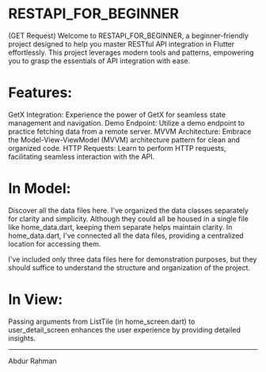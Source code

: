 
# RESTAPI_FOR_BEGINNER
(GET Request)
Welcome to RESTAPI_FOR_BEGINNER, a beginner-friendly project designed to help you master RESTful API integration in Flutter effortlessly. This project leverages modern tools and patterns, empowering you to grasp the essentials of API integration with ease.

# Features:
GetX Integration: Experience the power of GetX for seamless state management and navigation.
Demo Endpoint: Utilize a demo endpoint to practice fetching data from a remote server.
MVVM Architecture: Embrace the Model-View-ViewModel (MVVM) architecture pattern for clean and organized code.
HTTP Requests: Learn to perform HTTP requests, facilitating seamless interaction with the API.

# In Model:
Discover all the data files here.
I've organized the data classes separately for clarity and simplicity. 
Although they could all be housed in a single file like home_data.dart, keeping them separate helps maintain clarity. In home_data.dart, I've connected all the data files, providing a centralized location for accessing them.

I've included only three data files here for demonstration purposes, but they should suffice to understand the structure and organization of the project.

# In View:
Passing arguments from ListTile (in home_screen.dart) to user_detail_screen enhances the user experience by providing detailed insights.

____

Abdur Rahman
